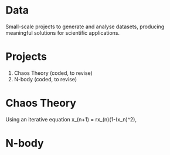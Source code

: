 # Data

Small-scale projects to generate and analyse datasets, producing meaningful solutions for scientific applications.

# Projects

1. Chaos Theory (coded, to revise)
2. N-body (coded, to revise)

# Chaos Theory

Using an iterative equation x_(n+1) = rx_(n)(1-(x_n)^2), 


# N-body

